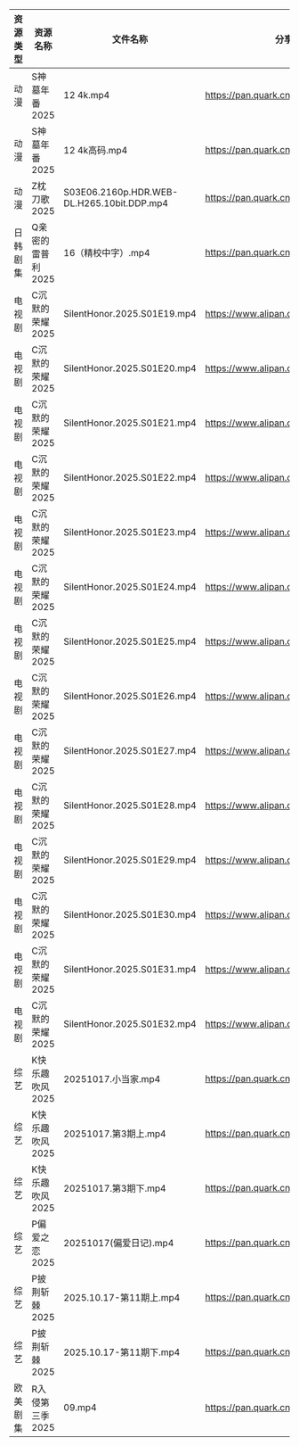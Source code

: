 | 资源类型 | 资源名称        | 文件名称                                       | 分享链接                                 | 更新时间                |
| ---- | ----------- | ------------------------------------------ | ------------------------------------ | ------------------- |
| 动漫   | S神墓年番2025   | 12 4k.mp4                                  | https://pan.quark.cn/s/06bfa06b8b35  | 2025-10-17 12:25:14 |
| 动漫   | S神墓年番2025   | 12 4k高码.mp4                                | https://pan.quark.cn/s/06bfa06b8b35  | 2025-10-17 12:25:09 |
| 动漫   | Z枕刀歌2025    | S03E06.2160p.HDR.WEB-DL.H265.10bit.DDP.mp4 | https://pan.quark.cn/s/f52a0f306f79  | 2025-10-17 12:28:33 |
| 日韩剧集 | Q亲密的雷普利2025 | 16（精校中字）.mp4                               | https://pan.quark.cn/s/8cb9fd7634af  | 2025-10-17 12:24:00 |
| 电视剧  | C沉默的荣耀2025  | SilentHonor.2025.S01E19.mp4                | https://www.alipan.com/s/wRXy8ESms1e | 2025-10-17 13:00:59 |
| 电视剧  | C沉默的荣耀2025  | SilentHonor.2025.S01E20.mp4                | https://www.alipan.com/s/wRXy8ESms1e | 2025-10-17 13:00:59 |
| 电视剧  | C沉默的荣耀2025  | SilentHonor.2025.S01E21.mp4                | https://www.alipan.com/s/wRXy8ESms1e | 2025-10-17 13:00:58 |
| 电视剧  | C沉默的荣耀2025  | SilentHonor.2025.S01E22.mp4                | https://www.alipan.com/s/wRXy8ESms1e | 2025-10-17 13:00:57 |
| 电视剧  | C沉默的荣耀2025  | SilentHonor.2025.S01E23.mp4                | https://www.alipan.com/s/wRXy8ESms1e | 2025-10-17 13:00:57 |
| 电视剧  | C沉默的荣耀2025  | SilentHonor.2025.S01E24.mp4                | https://www.alipan.com/s/wRXy8ESms1e | 2025-10-17 13:00:56 |
| 电视剧  | C沉默的荣耀2025  | SilentHonor.2025.S01E25.mp4                | https://www.alipan.com/s/wRXy8ESms1e | 2025-10-17 13:00:56 |
| 电视剧  | C沉默的荣耀2025  | SilentHonor.2025.S01E26.mp4                | https://www.alipan.com/s/wRXy8ESms1e | 2025-10-17 13:00:55 |
| 电视剧  | C沉默的荣耀2025  | SilentHonor.2025.S01E27.mp4                | https://www.alipan.com/s/wRXy8ESms1e | 2025-10-17 13:00:54 |
| 电视剧  | C沉默的荣耀2025  | SilentHonor.2025.S01E28.mp4                | https://www.alipan.com/s/wRXy8ESms1e | 2025-10-17 13:00:53 |
| 电视剧  | C沉默的荣耀2025  | SilentHonor.2025.S01E29.mp4                | https://www.alipan.com/s/wRXy8ESms1e | 2025-10-17 13:00:53 |
| 电视剧  | C沉默的荣耀2025  | SilentHonor.2025.S01E30.mp4                | https://www.alipan.com/s/wRXy8ESms1e | 2025-10-17 13:00:52 |
| 电视剧  | C沉默的荣耀2025  | SilentHonor.2025.S01E31.mp4                | https://www.alipan.com/s/wRXy8ESms1e | 2025-10-17 13:00:51 |
| 电视剧  | C沉默的荣耀2025  | SilentHonor.2025.S01E32.mp4                | https://www.alipan.com/s/wRXy8ESms1e | 2025-10-17 13:00:51 |
| 综艺   | K快乐趣吹风2025  | 20251017.小当家.mp4                           | https://pan.quark.cn/s/2e73ee655d53  | 2025-10-17 12:31:19 |
| 综艺   | K快乐趣吹风2025  | 20251017.第3期上.mp4                          | https://pan.quark.cn/s/2e73ee655d53  | 2025-10-17 12:31:16 |
| 综艺   | K快乐趣吹风2025  | 20251017.第3期下.mp4                          | https://pan.quark.cn/s/2e73ee655d53  | 2025-10-17 12:31:14 |
| 综艺   | P偏爱之恋2025   | 20251017(偏爱日记).mp4                         | https://pan.quark.cn/s/2023e0def11e  | 2025-10-17 12:32:18 |
| 综艺   | P披荆斩棘2025   | 2025.10.17-第11期上.mp4                       | https://pan.quark.cn/s/9ae1eb01008d  | 2025-10-17 12:32:35 |
| 综艺   | P披荆斩棘2025   | 2025.10.17-第11期下.mp4                       | https://pan.quark.cn/s/9ae1eb01008d  | 2025-10-17 12:32:39 |
| 欧美剧集 | R入侵第三季2025  | 09.mp4                                     | https://pan.quark.cn/s/8877297fc601  | 2025-10-17 12:24:42 |

